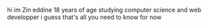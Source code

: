hi im Zin eddine 
18 years of age 
studying computer science 
and web developper 
i guess that's all you need to know for now 


<!---
ZinEddinee/ZinEddinee is a ✨ special ✨ repository because its `README.md` (this file) appears on your GitHub profile.
You can click the Preview link to take a look at your changes.
--->
